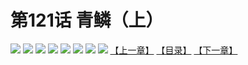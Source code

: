 # 第121话 青鳞（上）
![](https://mhpic.xiaomingtaiji.net/comic/D/斗破苍穹拆分版/121话/1.jpg-zymk.middle.webp)
![](https://mhpic.xiaomingtaiji.net/comic/D/斗破苍穹拆分版/121话/2.jpg-zymk.middle.webp)
![](https://mhpic.xiaomingtaiji.net/comic/D/斗破苍穹拆分版/121话/3.jpg-zymk.middle.webp)
![](https://mhpic.xiaomingtaiji.net/comic/D/斗破苍穹拆分版/121话/4.jpg-zymk.middle.webp)
![](https://mhpic.xiaomingtaiji.net/comic/D/斗破苍穹拆分版/121话/5.jpg-zymk.middle.webp)
![](https://mhpic.xiaomingtaiji.net/comic/D/斗破苍穹拆分版/121话/6.jpg-zymk.middle.webp)
![](https://mhpic.xiaomingtaiji.net/comic/D/斗破苍穹拆分版/121话/7.jpg-zymk.middle.webp)
![](https://mhpic.xiaomingtaiji.net/comic/D/斗破苍穹拆分版/121话/8.jpg-zymk.middle.webp)
[【上一章】](./120.md)
[【目录】](./README.md)
[【下一章】](./122.md)
